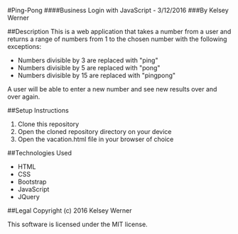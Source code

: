 #Ping-Pong
####Business Login with JavaScript - 3/12/2016
###By Kelsey Werner

##Description
This is a web application that takes a number from a user and returns a range of numbers from 1 to the chosen number with the following exceptions:

* Numbers divisible by 3 are replaced with "ping"
* Numbers divisible by 5 are replaced with "pong"
* Numbers divisible by 15 are replaced with "pingpong"

A user will be able to enter a new number and see new results over and over again.

##Setup Instructions
1. Clone this repository
2. Open the cloned repository directory on your device
3. Open the vacation.html file in your browser of choice

##Technologies Used
* HTML
* CSS
* Bootstrap
* JavaScript
* JQuery

##Legal
Copyright (c) 2016 Kelsey Werner

This software is licensed under the MIT license.
